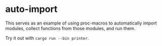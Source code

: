 # auto-import

This serves as an example of using proc-macros to automatically import modules, collect functions from those modules, and run them.

Try it out with `cargo run --bin printer`.
